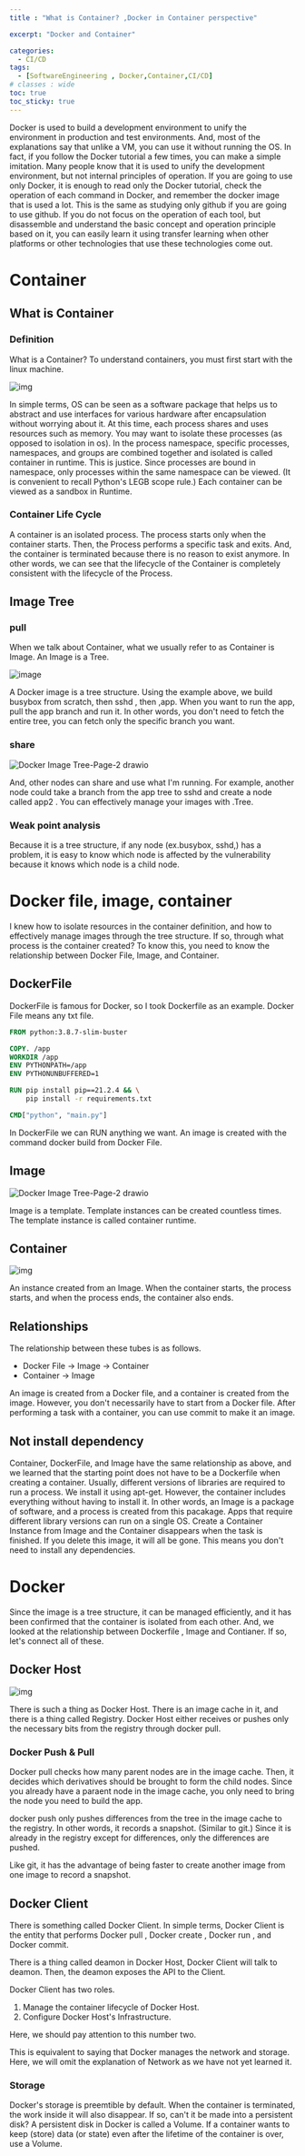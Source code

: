 ```yaml
---
title : "What is Container? ,Docker in Container perspective"

excerpt: "Docker and Container"

categories:
  - CI/CD
tags:
  - [SoftwareEngineering , Docker,Container,CI/CD]
# classes : wide
toc: true
toc_sticky: true
---
```


Docker is used to build a development environment to unify the environment in production and test environments. And, most of the explanations say that unlike a VM, you can use it without running the OS. In fact, if you follow the Docker tutorial a few times, you can make a simple imitation. Many people know that it is used to unify the development environment, but not  internal principles of operation. If you are going to use only Docker, it is enough to read only the Docker tutorial, check the operation of each command in Docker, and remember the docker image that is used a lot. This is the same as studying only github if you are going to use github. If you do not focus on the operation of each tool, but disassemble and understand the basic concept and operation principle based on it, you can easily learn it using transfer learning when other platforms or other technologies that use these technologies come out. 

# Container

## What is Container

### Definition

What is a Container? To understand containers, you must first start with the linux machine.



![img](https://www.098.co.kr/wp-content/uploads/2020/09/container-what-is-container.png)

In simple terms, OS can be seen as a software package that helps us to abstract and use interfaces for various hardware after encapsulation without worrying about it. At this time, each process shares and uses resources such as memory. You may want to isolate these processes (as opposed to isolation in os). In the process namespace, specific processes, namespaces, and groups are combined together and isolated is called container in runtime. This is justice. Since processes are bound in namespace, only processes within the same namespace can be viewed. (It is convenient to recall Python's LEGB scope rule.) Each container can be viewed as a sandbox in Runtime.

### Container Life Cycle

A container is an isolated process. The process starts only when the container starts. Then, the Process performs a specific task and exits. And, the container is terminated because there is no reason to exist anymore. In other words, we can see that the lifecycle of the Container is completely consistent with the lifecycle of the Process.



## Image Tree

### pull

When we talk about Container, what we usually refer to as Container is Image. An Image is a Tree.

![image](https://user-images.githubusercontent.com/50165842/150354604-1ad8bb22-f4e5-4036-a373-8fa0abaf54f2.png)



A Docker image is a tree structure. Using the example above, we build busybox from scratch, then sshd , then ,app. When you want to run the app, pull the app branch and run it. In other words, you don't need to fetch the entire tree, you can fetch only the specific branch you want.

### share

![Docker Image Tree-Page-2 drawio](https://user-images.githubusercontent.com/50165842/150355019-82a937fd-64b5-4949-a027-1054c764ee87.png)



And, other nodes can share and use what I'm running. For example, another node could take a branch from the app tree to sshd and create a node called app2 . You can effectively manage your images with .Tree.

### Weak point analysis

Because it is a tree structure, if any node (ex.busybox, sshd,) has a problem, it is easy to know which node is affected by the vulnerability because it knows which node is a child node.







# Docker file, image, container

I knew how to isolate resources in the container definition, and how to effectively manage images through the tree structure. If so, through what process is the container created? To know this, you need to know the relationship between Docker File, Image, and Container.

## DockerFile

DockerFile is famous for Docker, so I took Dockerfile as an example. Docker File means any txt file.

```dockerfile
FROM python:3.8.7-slim-buster

COPY. /app
WORKDIR /app
ENV PYTHONPATH=/app
ENV PYTHONUNBUFFERED=1

RUN pip install pip==21.2.4 && \
    pip install -r requirements.txt

CMD["python", "main.py"]
```

In DockerFile we can RUN anything we want. An image is created with the command docker build from Docker File.

## Image

![Docker Image Tree-Page-2 drawio](https://user-images.githubusercontent.com/50165842/150355019-82a937fd-64b5-4949-a027-1054c764ee87.png)

Image is a template. Template instances can be created countless times. The template instance is called container runtime.

## Container

![img](https://www.098.co.kr/wp-content/uploads/2020/09/container-what-is-container.png)

An instance created from an Image. When the container starts, the process starts, and when the process ends, the container also ends.



## Relationships

The relationship between these tubes is as follows.

- Docker File -> Image -> Container
- Container -> Image

An image is created from a Docker file, and a container is created from the image. However, you don't necessarily have to start from a Docker file. After performing a task with a container, you can use commit to make it an image.

## Not install dependency

Container, DockerFile, and Image have the same relationship as above, and we learned that the starting point does not have to be a Dockerfile when creating a container. Usually, different versions of libraries are required to run a process. We install it using apt-get. However, the container includes everything without having to install it. In other words, an Image is a package of software, and a process is created from this pacakage. Apps that require different library versions can run on a single OS. Create a Container Instance from Image and the Container disappears when the task is finished. If you delete this image, it will all be gone. This means you don't need to install any dependencies.



# Docker

Since the image is a tree structure, it can be managed efficiently, and it has been confirmed that the container is isolated from each other. And, we looked at the relationship between Dockerfile , Image and Contianer. If so, let's connect all of these.

## Docker Host

![img](https://data-flair.training/blogs/wp-content/uploads/sites/2/2018/10/Docker-Architecture-vol.1-01.jpg)

There is such a thing as Docker Host. There is an image cache in it, and there is a thing called Registry. Docker Host either receives or pushes only the necessary bits from the registry through docker pull.

### Docker Push & Pull

Docker pull checks how many parent nodes are in the image cache. Then, it decides which derivatives should be brought to form the child nodes. Since you already have a paraent node in the image cache, you only need to bring the node you need to build the app.

docker push only pushes differences from the tree in the image cache to the registry. In other words, it records a snapshot. (Similar to git.) Since it is already in the registry except for differences, only the differences are pushed.

Like git, it has the advantage of being faster to create another image from one image to record a snapshot.



## Docker Client

There is something called Docker Client. In simple terms, Docker Client is the entity that performs Docker pull , Docker create , Docker run , and Docker commit.

There is a thing called deamon in Docker Host, Docker Client will talk to deamon. Then, the deamon exposes the API to the Client.

Docker Client has two roles.

1. Manage the container lifecycle of Docker Host.
2. Configure Docker Host's Infrastructure.

Here, we should pay attention to this number two.

This is equivalent to saying that Docker manages the network and storage. Here, we will omit the explanation of Network as we have not yet learned it.

### Storage

Docker's storage is preemtible by default. When the container is terminated, the work inside it will also disappear. If so, can't it be made into a persistent disk? A persistent disk in Docker is called a Volume. If a container wants to keep (store) data (or state) even after the lifetime of the container is over, use a Volume.
